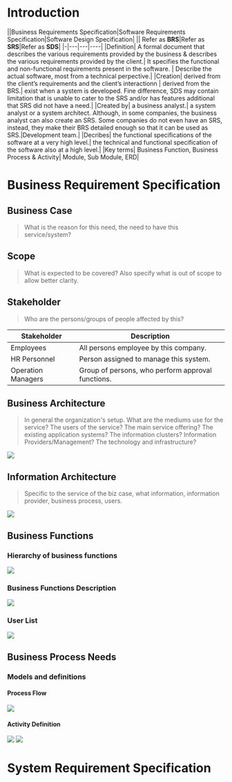 # Introduction
 ||Business Requirements Specification|Software Requirements Specification|Software Design Specification|
 || Refer as **BRS**|Refer as **SRS**|Refer as **SDS**|
|-|---|---|----|
|Definition| A formal document that describes the various requirements provided by the business & describes the various requirements provided by the client.|	It specifies the functional and non-functional requirements present in the software. | Describe the actual software, most from a technical perpective.|
|Creation| derived from the client’s requirements and the client’s interactionn | derived from the BRS.| exist when a system is developed. Fine difference, SDS may contain limitation that is unable to cater to the SRS and/or has features additional that SRS did not have a need.| 
|Created by|	 a business analyst.| a system analyst or a system architect. Although, in some companies, the business analyst can also create an SRS. Some companies do not even have an SRS, instead, they make their BRS detailed enough so that it can be used as SRS.|Development team.|
|Decribes|	the functional specifications of the software at a very high level.| the technical and functional specification of the software also at a high level.|
|Key terms| Business Function, Business Process & Activity| Module, Sub Module, ERD|

# Business Requirement Specification
## Business Case

> What is the reason for this need, the need to have this service/system?

## Scope

> What is expected to be covered? Also specify what is out of scope to allow better clarity.

## Stakeholder

> Who are the persons/groups of people affected by this?

| Stakeholder | Description |
| -------- | ------- |
| Employees  | All persons employee by this company. |
| HR Personnel | Person assigned to manage this system. |
| Operation Managers    | Group of persons, who perform approval functions.|  |

## Business Architecture

> In general the organization's setup. What are the mediums use for the service? The users of the service? The main service offering? The existing application systems? The information clusters? Information Providers/Management? The technology and infrastructure?

![](./image1.png)

## Information Architecture

> Specific to the service of the biz case, what information, information provider, business process, users.

![](./image2.png)

## Business Functions

### Hierarchy of business functions

![](./image3.png)

### Business Functions Description

![](./image5.png)

### User List

![](./image6.png)

## Business Process Needs

### Models and definitions

#### Process Flow

![](./image7.png)

#### Activity Definition

![](./image8.png)
![](./image9.png)

# System Requirement Specification
